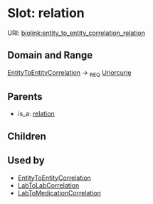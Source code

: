 
# Slot: relation




URI: [biolink:entity_to_entity_correlation_relation](https://w3id.org/biolink/vocab/entity_to_entity_correlation_relation)

## Domain and Range

[EntityToEntityCorrelation](EntityToEntityCorrelation.md) ->  <sub>REQ</sub> [Uriorcurie](Uriorcurie.md)

## Parents

 *  is_a: [relation](relation.md)

## Children


## Used by

 * [EntityToEntityCorrelation](EntityToEntityCorrelation.md)
 * [LabToLabCorrelation](LabToLabCorrelation.md)
 * [LabToMedicationCorrelation](LabToMedicationCorrelation.md)
